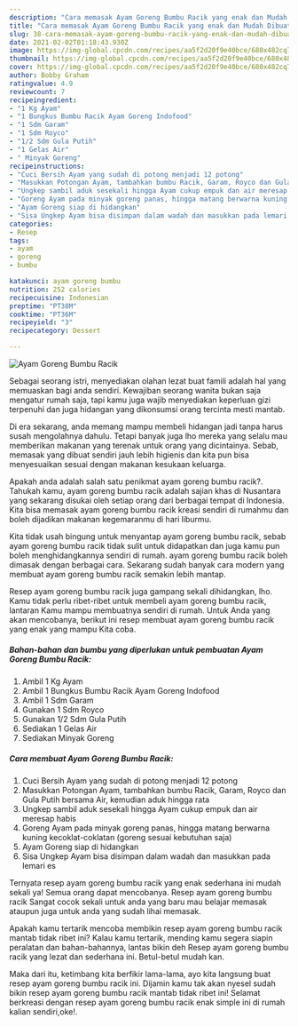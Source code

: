 ```yaml
---
description: "Cara memasak Ayam Goreng Bumbu Racik yang enak dan Mudah Dibuat"
title: "Cara memasak Ayam Goreng Bumbu Racik yang enak dan Mudah Dibuat"
slug: 38-cara-memasak-ayam-goreng-bumbu-racik-yang-enak-dan-mudah-dibuat
date: 2021-02-02T01:18:43.930Z
image: https://img-global.cpcdn.com/recipes/aa5f2d20f9e40bce/680x482cq70/ayam-goreng-bumbu-racik-foto-resep-utama.jpg
thumbnail: https://img-global.cpcdn.com/recipes/aa5f2d20f9e40bce/680x482cq70/ayam-goreng-bumbu-racik-foto-resep-utama.jpg
cover: https://img-global.cpcdn.com/recipes/aa5f2d20f9e40bce/680x482cq70/ayam-goreng-bumbu-racik-foto-resep-utama.jpg
author: Bobby Graham
ratingvalue: 4.9
reviewcount: 7
recipeingredient:
- "1 Kg Ayam"
- "1 Bungkus Bumbu Racik Ayam Goreng Indofood"
- "1 Sdm Garam"
- "1 Sdm Royco"
- "1/2 Sdm Gula Putih"
- "1 Gelas Air"
- " Minyak Goreng"
recipeinstructions:
- "Cuci Bersih Ayam yang sudah di potong menjadi 12 potong"
- "Masukkan Potongan Ayam, tambahkan bumbu Racik, Garam, Royco dan Gula Putih bersama Air, kemudian aduk hingga rata"
- "Ungkep sambil aduk sesekali hingga Ayam cukup empuk dan air meresap habis"
- "Goreng Ayam pada minyak goreng panas, hingga matang berwarna kuning kecoklat-coklatan (goreng sesuai kebutuhan saja)"
- "Ayam Goreng siap di hidangkan"
- "Sisa Ungkep Ayam bisa disimpan dalam wadah dan masukkan pada lemari es"
categories:
- Resep
tags:
- ayam
- goreng
- bumbu

katakunci: ayam goreng bumbu 
nutrition: 252 calories
recipecuisine: Indonesian
preptime: "PT38M"
cooktime: "PT36M"
recipeyield: "3"
recipecategory: Dessert

---
```



![Ayam Goreng Bumbu Racik](https://img-global.cpcdn.com/recipes/aa5f2d20f9e40bce/680x482cq70/ayam-goreng-bumbu-racik-foto-resep-utama.jpg)

Sebagai seorang istri, menyediakan olahan lezat buat famili adalah hal yang memuaskan bagi anda sendiri. Kewajiban seorang  wanita bukan saja mengatur rumah saja, tapi kamu juga wajib menyediakan keperluan gizi terpenuhi dan juga hidangan yang dikonsumsi orang tercinta mesti mantab.

Di era  sekarang, anda memang mampu membeli hidangan jadi tanpa harus susah mengolahnya dahulu. Tetapi banyak juga lho mereka yang selalu mau memberikan makanan yang terenak untuk orang yang dicintainya. Sebab, memasak yang dibuat sendiri jauh lebih higienis dan kita pun bisa menyesuaikan sesuai dengan makanan kesukaan keluarga. 



Apakah anda adalah salah satu penikmat ayam goreng bumbu racik?. Tahukah kamu, ayam goreng bumbu racik adalah sajian khas di Nusantara yang sekarang disukai oleh setiap orang dari berbagai tempat di Indonesia. Kita bisa memasak ayam goreng bumbu racik kreasi sendiri di rumahmu dan boleh dijadikan makanan kegemaranmu di hari liburmu.

Kita tidak usah bingung untuk menyantap ayam goreng bumbu racik, sebab ayam goreng bumbu racik tidak sulit untuk didapatkan dan juga kamu pun boleh menghidangkannya sendiri di rumah. ayam goreng bumbu racik boleh dimasak dengan berbagai cara. Sekarang sudah banyak cara modern yang membuat ayam goreng bumbu racik semakin lebih mantap.

Resep ayam goreng bumbu racik juga gampang sekali dihidangkan, lho. Kamu tidak perlu ribet-ribet untuk membeli ayam goreng bumbu racik, lantaran Kamu mampu membuatnya sendiri di rumah. Untuk Anda yang akan mencobanya, berikut ini resep membuat ayam goreng bumbu racik yang enak yang mampu Kita coba.

<!--inarticleads1-->

##### Bahan-bahan dan bumbu yang diperlukan untuk pembuatan Ayam Goreng Bumbu Racik:

1. Ambil 1 Kg Ayam
1. Ambil 1 Bungkus Bumbu Racik Ayam Goreng Indofood
1. Ambil 1 Sdm Garam
1. Gunakan 1 Sdm Royco
1. Gunakan 1/2 Sdm Gula Putih
1. Sediakan 1 Gelas Air
1. Sediakan  Minyak Goreng




<!--inarticleads2-->

##### Cara membuat Ayam Goreng Bumbu Racik:

1. Cuci Bersih Ayam yang sudah di potong menjadi 12 potong
1. Masukkan Potongan Ayam, tambahkan bumbu Racik, Garam, Royco dan Gula Putih bersama Air, kemudian aduk hingga rata
1. Ungkep sambil aduk sesekali hingga Ayam cukup empuk dan air meresap habis
1. Goreng Ayam pada minyak goreng panas, hingga matang berwarna kuning kecoklat-coklatan (goreng sesuai kebutuhan saja)
1. Ayam Goreng siap di hidangkan
1. Sisa Ungkep Ayam bisa disimpan dalam wadah dan masukkan pada lemari es




Ternyata resep ayam goreng bumbu racik yang enak sederhana ini mudah sekali ya! Semua orang dapat mencobanya. Resep ayam goreng bumbu racik Sangat cocok sekali untuk anda yang baru mau belajar memasak ataupun juga untuk anda yang sudah lihai memasak.

Apakah kamu tertarik mencoba membikin resep ayam goreng bumbu racik mantab tidak ribet ini? Kalau kamu tertarik, mending kamu segera siapin peralatan dan bahan-bahannya, lantas bikin deh Resep ayam goreng bumbu racik yang lezat dan sederhana ini. Betul-betul mudah kan. 

Maka dari itu, ketimbang kita berfikir lama-lama, ayo kita langsung buat resep ayam goreng bumbu racik ini. Dijamin kamu tak akan nyesel sudah bikin resep ayam goreng bumbu racik mantab tidak ribet ini! Selamat berkreasi dengan resep ayam goreng bumbu racik enak simple ini di rumah kalian sendiri,oke!.

